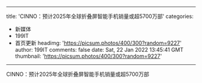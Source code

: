 
---
title: 'CINNO：预计2025年全球折叠屏智能手机销量或超5700万部'
categories: 
 - 新媒体
 - 199IT
 - 首页更新
headimg: 'https://picsum.photos/400/300?random=9227'
author: 199IT
comments: false
date: Sat, 22 Jan 2022 13:45:41 GMT
thumbnail: 'https://picsum.photos/400/300?random=9227'
---

<div>   
CINNO：预计2025年全球折叠屏智能手机销量或超5700万部  
</div>
            